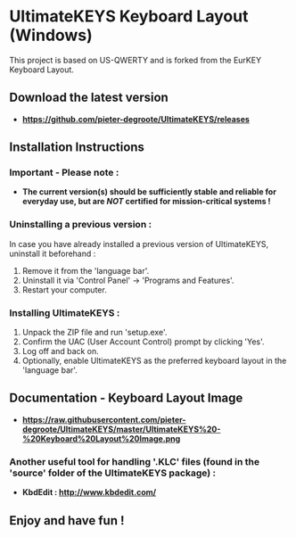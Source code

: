 # UltimateKEYS Keyboard Layout (Windows)
This project is based on US-QWERTY and is forked from the EurKEY Keyboard Layout.

## Download the latest version

- **https://github.com/pieter-degroote/UltimateKEYS/releases**


## Installation Instructions

### Important - Please note :

- **The current version(s) should be sufficiently stable and reliable for everyday use, but are _NOT_ certified for mission-critical systems !**

### Uninstalling a previous version :

In case you have already installed a previous version of UltimateKEYS, uninstall it beforehand :

1. Remove it from the 'language bar'.
2. Uninstall it via 'Control Panel' -> 'Programs and Features'.
3. Restart your computer.

### Installing UltimateKEYS :

1. Unpack the ZIP file and run 'setup.exe'.
2. Confirm the UAC (User Account Control) prompt by clicking 'Yes'.
3. Log off and back on.
4. Optionally, enable UltimateKEYS as the preferred keyboard layout in the 'language bar'.

## Documentation - Keyboard Layout Image

- **https://raw.githubusercontent.com/pieter-degroote/UltimateKEYS/master/UltimateKEYS%20-%20Keyboard%20Layout%20Image.png**


### Another useful tool for handling '.KLC' files (found in the 'source' folder of the UltimateKEYS package) :

- **KbdEdit :  http://www.kbdedit.com/**

## Enjoy and have fun !
